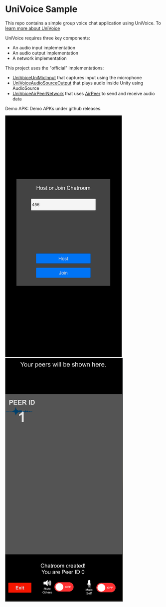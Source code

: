 # UniVoice Sample

This repo contains a simple group voice chat application using UniVoice. To [learn more about UniVoice](https://www.github.com/adrenak/univoice)  

UniVoice requires three key components:
- An audio input implementation
- An audio output implementation
- A network implementation

This project uses the "official" implementations:
- [UniVoiceUniMicInput](https://www.github.com/adrenak/univoice-unimic-input) that captures input using the microphone
- [UniVoiceAudioSourceOutput](https://www.github.com/adrenak/univoice-audiosource-output) that plays audio inside Unity using AudioSource
- [UniVoiceAirPeerNetwork](https://www.github.com/adrenak/univoice-airpeer-network) that uses [AirPeer](https://www.github.com/adrenak/airpeer) to send and receive audio data

Demo APK:
Demo APKs under github releases.

![Screen 1](img/screen1.png)
![Screen 1](img/screen2.png)